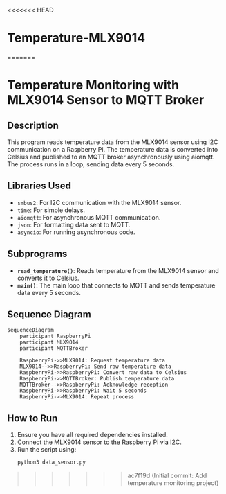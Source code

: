 <<<<<<< HEAD
# Temperature-MLX9014
=======
# Temperature Monitoring with MLX9014 Sensor to MQTT Broker

## Description
This program reads temperature data from the MLX9014 sensor using I2C communication on a Raspberry Pi. The temperature data is converted into Celsius and published to an MQTT broker asynchronously using aiomqtt. The process runs in a loop, sending data every 5 seconds.

## Libraries Used
- `smbus2`: For I2C communication with the MLX9014 sensor.
- `time`: For simple delays.
- `aiomqtt`: For asynchronous MQTT communication.
- `json`: For formatting data sent to MQTT.
- `asyncio`: For running asynchronous code.

## Subprograms
- **`read_temperature()`**: Reads temperature from the MLX9014 sensor and converts it to Celsius.
- **`main()`**: The main loop that connects to MQTT and sends temperature data every 5 seconds.

## Sequence Diagram
```mermaid
sequenceDiagram
    participant RaspberryPi
    participant MLX9014
    participant MQTTBroker
    
    RaspberryPi->>MLX9014: Request temperature data
    MLX9014-->>RaspberryPi: Send raw temperature data
    RaspberryPi->>RaspberryPi: Convert raw data to Celsius
    RaspberryPi->>MQTTBroker: Publish temperature data
    MQTTBroker-->>RaspberryPi: Acknowledge reception
    RaspberryPi->>RaspberryPi: Wait 5 seconds
    RaspberryPi->>MLX9014: Repeat process
```

## How to Run
1. Ensure you have all required dependencies installed.
2. Connect the MLX9014 sensor to the Raspberry Pi via I2C.
3. Run the script using:
   ```bash
   python3 data_sensor.py
   
>>>>>>> ac7f19d (Initial commit: Add temperature monitoring project)
